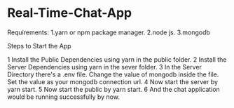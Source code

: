 # Real-Time-Chat-App
Requirements:
1.yarn or npm package manager.
2.node js.
3.mongodb

Steps to Start the App

1 Install the Public Dependencies using yarn in the public folder.
2 Install the Server Dependencies using yarn in the sever folder.
3 In the Server Directory there's a .env file. Change the value of mongodb inside the file. Set the value as your mongodb connection url.
4 Now start the server by yarn start.
5 Now start the public by yarn start.
6 And the chat application would be running successfully by now.

